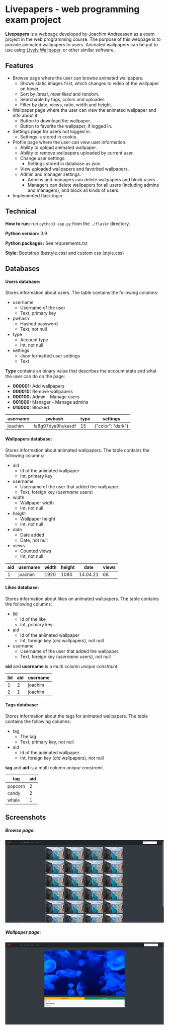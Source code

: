 # Livepapers - web programming exam project
**Livepapers** is a webpage developed by Joachim Andreassen as a exam project in the web programming course. The purpose of this webpage is to provide animated wallpapers to users. Animated wallpapers can be put to use using <a href="https://rocksdanister.github.io/lively/#three">Lively Wallpaper</a>, or other similar software.



## Features

* Browse page where the user can browse animated wallpapers.
  * Shows static images first, which changes to video of the wallpaper on hover.
  * Sort by *latest*, *most liked* and *random*.
  * Searchable by tags, colors and uploader.
  * Filter by date, views, ratio, width and height.
* Wallpaper page where the user can view the animated wallpaper and info about it.
  * Button to download the wallpaper.
  * Button to favorite the wallpaper, if logged in.
* Settings page for users not logged in.
  * Settings is stored in cookie.
* Profile page where the user can view user information.
  * Ability to upload animated wallpaper.
  * Ability to remove wallpapers uploaded by current user.
  * Change user settings.
    * Settings stored in database as json.
  * View uploaded wallpapers and favorited wallpapers.
  * Admin and manager settings.
    * Admins and managers can delete wallpapers and block users.
    * Managers can delete wallpapers for all users (including admins and managers), and block all kinds of users.
* Implemented flask login.



## Technical

**How to run:**  run `python3 app.py` from the `./flaskr` directory.

**Python version:** 3.9

**Python packages:** See requrements.txt

**Style:** Bootstrap (bsstyle.css) and custom css (style.css)



## Databases

#### Users database:

Stores information about users. The table contains the following columns:

* username
  * Username of the user
  * Text, primary key
* pwhash
  * Hashed password
  * Text, not null
* type
  * Account type
  * Int, not null
* settings
  * Json formatted user settings
  * Text

**Type** contains an binary value that describes the account state and what the user can do on the page:

* **000001:** Add wallpapers
* **000010:** Remove wallpapers
* **000100:** Admin - Manage users
* **001000:** Manager - Manage admins
* **010000:** Blocked

<table>
    <thead>
        <tr><th>username</th><th>pwhash</th><th>type</th><th>settings</th></tr>
    </thead>
	<tbody>
        <tr><td>joachim</td><td>fa8g97dya9hukasdf</td><td>15</td><td>{"color": "dark"}</td></tr>
    </tbody>
</table>




#### Wallpapers database:

Stores information about animated wallpapers. The table contains the following columns:

* aid
  * Id of the animated wallpaper
  * Int, primary key
* username
  * Username of the user that added the wallpaper.
  * Text, foreign key (*username* users)
* width
  * Wallpaper width
  * Int, not null
* height
  * Wallpaper height
  * Int, not null
* date
  * Date added
  * Date, not null
* views
  * Counted views
  * Int, not null

<table>
    <thead>
        <tr><th>aid</th><th>username</th><th>width</th><th>height</th><th>date</th><th>views</th></tr>
    </thead>
	<tbody>
        <tr><td>1</td><td>joachim</td><td>1920</td><td>1080</td><td>14.04.21</td><td>68</td></tr>
    </tbody>
</table>



#### Likes database:

Stores information about likes on animated wallpapers. The table contains the following columns:

* lid
  * Id of the like
  * Int, primary key
* aid
  * Id of the animated wallpaper
  * Int, foreign key (*aid* wallpapers), not null
* username
  * Username of the user that added the wallpaper.
  * Text, foreign key (*username* users), not null

**aid** and **username** is a multi column *unique constraint*.

<table>
    <thead>
        <tr><th>lid</th><th>aid</th><th>username</th></tr>
    </thead>
	<tbody>
        <tr><td>1</td><td>2</td><td>joachim</td></tr>
        <tr><td>2</td><td>1</td><td>joachim</td></tr>
    </tbody>
</table>



#### Tags database:

Stores information about the tags for animated wallpapers. The table contains the following columns:

* tag
  * The tag
  * Text, primary key, not null
* aid
  * Id of the animated wallpaper
  * Int, foreign key (*aid* wallpapers), not null

**tag** and **aid** is a multi column *unique constraint*.

<table>
    <thead>
        <tr><th>tag</th><th>aid</th></tr>
    </thead>
	<tbody>
        <tr><td>popcorn</td><td>2</td></tr>
        <tr><td>candy</td><td>2</td></tr>
        <tr><td>whale</td><td>1</td></tr>
    </tbody>
</table>


## Screenshots

##### Browse page:

![screenshot_browse](\assets\screenshot_browse.JPG)



##### Wallpaper page:

![screenshot_wallpaper](\assets\screenshot_wallpaper.png)

